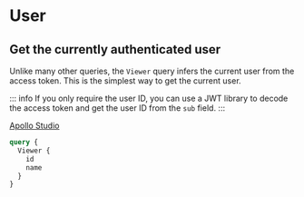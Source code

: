 # User

## Get the currently authenticated user

Unlike many other queries, the `Viewer` query infers the current user from the access token. This is the simplest way to get the current user.

::: info
If you only require the user ID, you can use a JWT library to decode the access token and get the user ID from the `sub` field.
:::

[Apollo Studio](https://studio.apollographql.com/sandbox/explorer?endpoint=https%3A%2F%2Fgraphql.anilist.co&explorerURLState=N4IgJg9gxgrgtgUwHYBcQC4QEcYIE4CeABMADp6lJFEBqAlggO74nmXXV1htUdICGiHtQC%2BPESBFA)

```graphql
query {
  Viewer {
    id
    name
  }
}
```